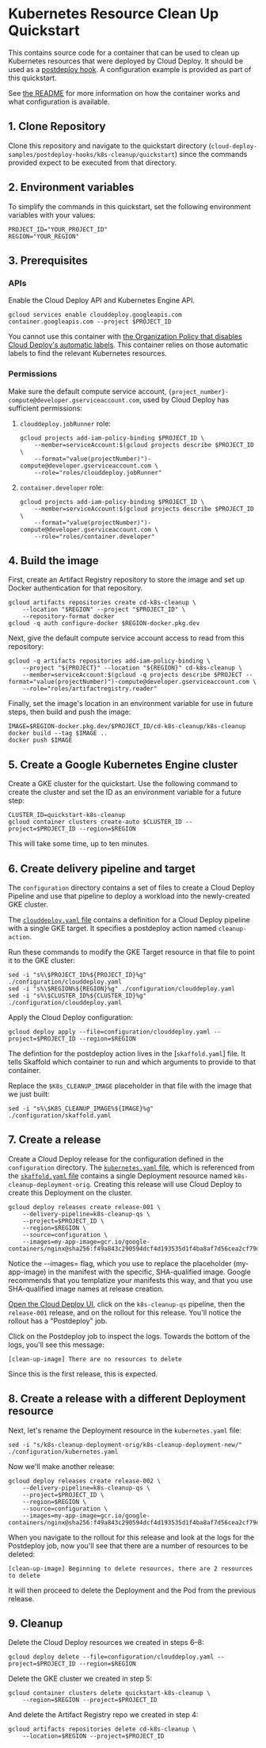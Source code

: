 # Kubernetes Resource Clean Up Quickstart

This contains source code for a container that can be used to clean up
Kubernetes resources that were deployed by Cloud Deploy. It should be used as a
[postdeploy hook](https://cloud.google.com/deploy/docs/hooks). A configuration
example is provided as part of this quickstart.

See [the README](../README.md) for more information on how the container works
and what configuration is available.

## 1. Clone Repository

Clone this repository and navigate to the quickstart directory
(`cloud-deploy-samples/postdeploy-hooks/k8s-cleanup/quickstart`) since the
commands provided expect to be executed from that directory.

## 2. Environment variables

To simplify the commands in this quickstart, set the following environment
variables with your values:

```shell
PROJECT_ID="YOUR_PROJECT_ID"
REGION="YOUR_REGION"
```

## 3. Prerequisites

### APIs

Enable the Cloud Deploy API and Kubernetes Engine API.

```shell
gcloud services enable clouddeploy.googleapis.com container.googleapis.com --project $PROJECT_ID
```

You cannot use this container with
[the Organization Policy that disables Cloud Deploy's automatic labels](https://cloud.google.com/deploy/docs/labels-annotations#disabling_automatic_labels).
This container relies on those automatic labels to find the relevant Kubernetes
resources.

### Permissions

Make sure the default compute service account,
`{project_number}-compute@developer.gserviceaccount.com`, used by Cloud Deploy
has sufficient permissions:

1.  `clouddeploy.jobRunner` role:

    ```shell
    gcloud projects add-iam-policy-binding $PROJECT_ID \
        --member=serviceAccount:$(gcloud projects describe $PROJECT_ID \
        --format="value(projectNumber)")-compute@developer.gserviceaccount.com \
        --role="roles/clouddeploy.jobRunner"
    ```

2.  `container.developer` role:

    ```shell
    gcloud projects add-iam-policy-binding $PROJECT_ID \
        --member=serviceAccount:$(gcloud projects describe $PROJECT_ID \
        --format="value(projectNumber)")-compute@developer.gserviceaccount.com \
        --role="roles/container.developer"
    ```

## 4. Build the image

First, create an Artifact Registry repository to store the image and set up
Docker authentication for that repository.

```shell
gcloud artifacts repositories create cd-k8s-cleanup \
    --location "$REGION" --project "$PROJECT_ID" \
    --repository-format docker
gcloud -q auth configure-docker $REGION-docker.pkg.dev
```

Next, give the default compute service account access to read from this
repository:

```shell
gcloud -q artifacts repositories add-iam-policy-binding \
    --project "${PROJECT}" --location "${REGION}" cd-k8s-cleanup \
    --member=serviceAccount:$(gcloud -q projects describe $PROJECT --format="value(projectNumber)")-compute@developer.gserviceaccount.com \
    --role="roles/artifactregistry.reader"
```

Finally, set the image's location in an environment variable for use in future
steps, then build and push the image:

```shell
IMAGE=$REGION-docker.pkg.dev/$PROJECT_ID/cd-k8s-cleanup/k8s-cleanup
docker build --tag $IMAGE ..
docker push $IMAGE
```

## 5. Create a Google Kubernetes Engine cluster

Create a GKE cluster for the quickstart. Use the following command to create the
cluster and set the ID as an environment variable for a future step:

```shell
CLUSTER_ID=quickstart-k8s-cleanup
gcloud container clusters create-auto $CLUSTER_ID --project=$PROJECT_ID --region=$REGION
```

This will take some time, up to ten minutes.

## 6. Create delivery pipeline and target

The `configuration` directory contains a set of files to create a Cloud Deploy
Pipeline and use that pipeline to deploy a workload into the newly-created GKE
cluster.

The [`clouddeploy.yaml` file](configuration/clouddeploy.yaml) contains a
definition for a Cloud Deploy pipeline with a single GKE target. It specifies a
postdeploy action named `cleanup-action`.

Run these commands to modify the GKE Target resource in that file to point it to
the GKE cluster:

```shell
sed -i "s%\$PROJECT_ID%${PROJECT_ID}%g" ./configuration/clouddeploy.yaml
sed -i "s%\$REGION%${REGION}%g" ./configuration/clouddeploy.yaml
sed -i "s%\$CLUSTER_ID%${CLUSTER_ID}%g" ./configuration/clouddeploy.yaml
```

Apply the Cloud Deploy configuration:

```shell
gcloud deploy apply --file=configuration/clouddeploy.yaml --project=$PROJECT_ID --region=$REGION
```

The defintion for the postdeploy action lives in the [`skaffold.yaml`] file. It
tells Skaffold which container to run and which arguments to provide to that
container.

Replace the `$K8s_CLEANUP_IMAGE` placeholder in that file with the image that we
just built:

```shell
sed -i "s%\$K8S_CLEANUP_IMAGE%${IMAGE}%g" ./configuration/skaffold.yaml
```

## 7. Create a release

Create a Cloud Deploy release for the configuration defined in the
`configuration` directory. The
[`kubernetes.yaml` file](configuration/kubernetes.yaml), which is referenced
from the [`skaffold.yaml` file](configuration/skaffold.yaml) contains a single
Deployment resource named `k8s-cleanup-deployment-orig`. Creating this release
will use Cloud Deploy to create this Deployment on the cluster.

```shell
gcloud deploy releases create release-001 \
    --delivery-pipeline=k8s-cleanup-qs \
    --project=$PROJECT_ID \
    --region=$REGION \
    --source=configuration \
    --images=my-app-image=gcr.io/google-containers/nginx@sha256:f49a843c290594dcf4d193535d1f4ba8af7d56cea2cf79d1e9554f077f1e7aaa
```

Notice the --images= flag, which you use to replace the placeholder
(my-app-image) in the manifest with the specific, SHA-qualified image. Google
recommends that you templatize your manifests this way, and that you use
SHA-qualified image names at release creation.

[Open the Cloud Deploy UI](https://console.cloud.google.com/deploy), click on
the `k8s-cleanup-qs` pipeline, then the `release-001` release, and on the
rollout for this release. You'll notice the rollout has a "Postdeploy" job.

Click on the Postdeploy job to inspect the logs. Towards the bottom of the logs,
you'll see this message:

`[clean-up-image] There are no resources to delete`

Since this is the first release, this is expected.

## 8. Create a release with a different Deployment resource

Next, let's rename the Deployment resource in the `kubernetes.yaml` file:

```shell
sed -i "s/k8s-cleanup-deployment-orig/k8s-cleanup-deployment-new/" ./configuration/kubernetes.yaml
```

Now we'll make another release:

```shell
gcloud deploy releases create release-002 \
    --delivery-pipeline=k8s-cleanup-qs \
    --project=$PROJECT_ID \
    --region=$REGION \
    --source=configuration \
    --images=my-app-image=gcr.io/google-containers/nginx@sha256:f49a843c290594dcf4d193535d1f4ba8af7d56cea2cf79d1e9554f077f1e7aaa
```

When you navigate to the rollout for this release and look at the logs for the
Postdeploy job, now you'll see that there are a number of resources to be
deleted:

`[clean-up-image] Beginning to delete resources, there are 2 resources to
delete`

It will then proceed to delete the Deployment and the Pod from the previous
release.

## 9. Cleanup

Delete the Cloud Deploy resources we created in steps 6–8:

```shell
gcloud deploy delete --file=configuration/clouddeploy.yaml --project=$PROJECT_ID --region=$REGION
```

Delete the GKE cluster we created in step 5:

```shell
gcloud container clusters delete quickstart-k8s-cleanup \
    --region=$REGION --project=$PROJECT_ID
```

And delete the Artifact Registry repo we created in step 4:

```shell
gcloud artifacts repositories delete cd-k8s-cleanup \
    --location=$REGION --project=$PROJECT_ID
```
